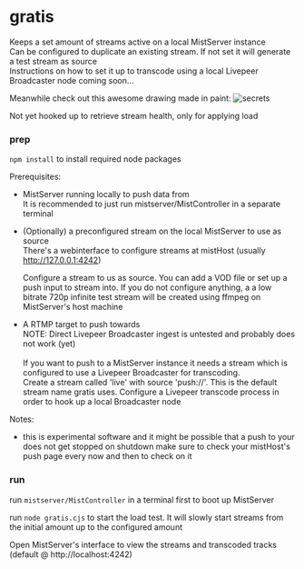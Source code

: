# gratis
Keeps a set amount of streams active on a local MistServer instance \
Can be configured to duplicate an existing stream. If not set it will generate a test stream as source \
Instructions on how to set it up to transcode using a local Livepeer Broadcaster node coming soon...

Meanwhile check out this awesome drawing made in paint:
![secrets](https://github.com/stronk-dev/gratis/blob/master/images/secrets.png)

Not yet hooked up to retrieve stream health, only for applying load

### prep
`npm install` to install required node packages

Prerequisites: 
  - MistServer running locally to push data from \
    It is recommended to just run mistserver/MistController in a separate terminal

  - (Optionally) a preconfigured stream on the local MistServer to use as source \
    There's a webinterface to configure streams at mistHost (usually http://127.0.0.1:4242)
    
    Configure a stream to us as source. You can add a VOD file or set up a push input to stream into. If you do not configure anything, a a low bitrate 720p infinite test stream will be created using ffmpeg on MistServer's host machine

  - A RTMP target to push towards \
    NOTE: Direct Livepeer Broadcaster ingest is untested and probably does not work (yet) \
    \
    If you want to push to a MistServer instance it needs a stream which is configured to use a Livepeer Broadcaster for transcoding. \
    Create a stream called 'live' with source 'push://'. This is the default stream name gratis uses. Configure a Livepeer transcode process in order to hook up a local Broadcaster node

Notes:
  - this is experimental software and it might be possible that a push to your does not get stopped on shutdown
    make sure to check your mistHost's push page every now and then to check on it
  

### run
run `mistserver/MistController` in a terminal first to boot up MistServer



run `node gratis.cjs` to start the load test. It will slowly start streams from the initial amount up to the configured amount

Open MistServer's interface to view the streams and transcoded tracks (default @ http://localhost:4242)
